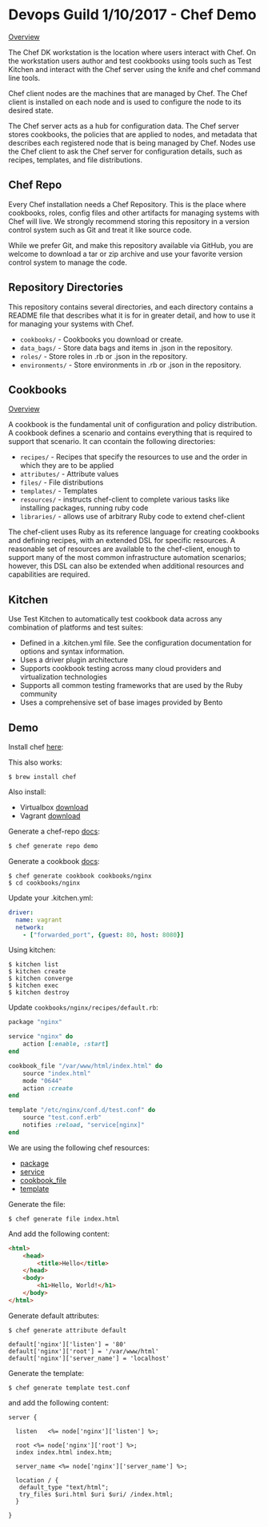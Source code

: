 # Devops Guild 1/10/2017 - Chef Demo

[Overview](https://docs.chef.io/chef_overview.html)

The Chef DK workstation is the location where users interact with Chef. On the workstation users author and test cookbooks using tools such as Test Kitchen and interact with the Chef server using the knife and chef command line tools.

Chef client nodes are the machines that are managed by Chef. The Chef client is installed on each node and is used to configure the node to its desired state.

The Chef server acts as a hub for configuration data. The Chef server stores cookbooks, the policies that are applied to nodes, and metadata that describes each registered node that is being managed by Chef. Nodes use the Chef client to ask the Chef server for configuration details, such as recipes, templates, and file distributions.

## Chef Repo

Every Chef installation needs a Chef Repository. This is the place where cookbooks, roles, config files and other artifacts for managing systems with Chef will live. We strongly recommend storing this repository in a version control system such as Git and treat it like source code.

While we prefer Git, and make this repository available via GitHub, you are welcome to download a tar or zip archive and use your favorite version control system to manage the code.

## Repository Directories

This repository contains several directories, and each directory contains a README file that describes what it is for in greater detail, and how to use it for managing your systems with Chef.

- `cookbooks/` - Cookbooks you download or create.
- `data_bags/` - Store data bags and items in .json in the repository.
- `roles/` - Store roles in .rb or .json in the repository.
- `environments/` - Store environments in .rb or .json in the repository.

## Cookbooks

[Overview](https://docs.chef.io/cookbooks.html)

A cookbook is the fundamental unit of configuration and policy distribution. A cookbook defines a scenario and contains everything that is required to support that scenario. It can ccontain the following directories:

- `recipes/` - Recipes that specify the resources to use and the order in which they are to be applied
- `attributes/` - Attribute values
- `files/` - File distributions
- `templates/` - Templates
- `resources/` - instructs chef-client to complete various tasks like installing packages, running ruby code
- `libraries/` - allows use of arbitrary Ruby code to extend chef-client

The chef-client uses Ruby as its reference language for creating cookbooks and defining recipes, with an extended DSL for specific resources. A reasonable set of resources are available to the chef-client, enough to support many of the most common infrastructure automation scenarios; however, this DSL can also be extended when additional resources and capabilities are required.

## Kitchen

Use Test Kitchen to automatically test cookbook data across any combination of platforms and test suites:

- Defined in a .kitchen.yml file. See the configuration documentation for options and syntax information.
- Uses a driver plugin architecture
- Supports cookbook testing across many cloud providers and virtualization technologies
- Supports all common testing frameworks that are used by the Ruby community
- Uses a comprehensive set of base images provided by Bento

## Demo

Install chef [here](https://downloads.chef.io/chefdk):

This also works:

```
$ brew install chef
```

Also install:
- Virtualbox [download](https://www.virtualbox.org/wiki/Downloads)
- Vagrant [download](https://www.vagrantup.com/downloads.html)

Generate a chef-repo [docs](https://docs.chef.io/ctl_chef.html#chef-generate-repo):
```bash
$ chef generate repo demo
```

Generate a cookbook [docs](https://docs.chef.io/ctl_chef.html#chef-generate-cookbook):
```
$ chef generate cookbook cookbooks/nginx
$ cd cookbooks/nginx
```

Update your .kitchen.yml:

```yml
driver:
  name: vagrant
  network:
    - ["forwarded_port", {guest: 80, host: 8080}]
```

Using kitchen:

```
$ kitchen list
$ kitchen create
$ kitchen converge
$ kitchen exec
$ kitchen destroy
```

Update `cookbooks/nginx/recipes/default.rb`:

```ruby
package "nginx"

service "nginx" do
    action [:enable, :start]
end

cookbook_file "/var/www/html/index.html" do
    source "index.html"
    mode "0644"
    action :create
end

template "/etc/nginx/conf.d/test.conf" do
    source "test.conf.erb"
    notifies :reload, "service[nginx]"
end
```

We are using the following chef resources:

- [package](https://docs.chef.io/resource_package.html)
- [service](https://docs.chef.io/resource_service.html)
- [cookbook_file](https://docs.chef.io/resource_cookbook_file.html)
- [template](https://docs.chef.io/resource_template.html)

Generate the file:

```
$ chef generate file index.html
```

And add the following content:

```html
<html>
    <head>
        <title>Hello</title>
    </head>
    <body>
        <h1>Hello, World!</h1>
    </body>
</html>
```

Generate default attributes:

```
$ chef generate attribute default
```
```
default['nginx']['listen'] = '80'
default['nginx']['root'] = '/var/www/html'
default['nginx']['server_name'] = 'localhost'
```

Generate the template:

```
$ chef generate template test.conf
```

and add the following content:

```erb
server {

  listen   <%= node['nginx']['listen'] %>;

  root <%= node['nginx']['root'] %>;
  index index.html index.htm;

  server_name <%= node['nginx']['server_name'] %>;
  
  location / {
   default_type "text/html";
   try_files $uri.html $uri $uri/ /index.html;
  }

}
```
